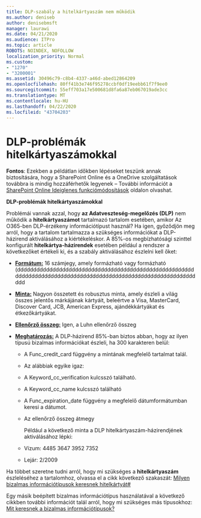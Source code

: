 ```yaml
---
title: DLP-szabály a hitelkártyaszám nem működik
ms.author: deniseb
author: denisebmsft
manager: laurawi
ms.date: 04/21/2020
ms.audience: ITPro
ms.topic: article
ROBOTS: NOINDEX, NOFOLLOW
localization_priority: Normal
ms.custom:
- "1270"
- "3200001"
ms.assetid: 30496c79-c8b4-4337-a46d-abed12864209
ms.openlocfilehash: 80ff41b3e746f95278ccbf0df19eebb61f7f9ee0
ms.sourcegitcommit: 55eff703a17e500681d8fa6a87eb067019ade3cc
ms.translationtype: MT
ms.contentlocale: hu-HU
ms.lasthandoff: 04/22/2020
ms.locfileid: "43704203"
---
```

# <a name="dlp-issues-with-credit-card-numbers"></a>DLP-problémák hitelkártyaszámokkal

**Fontos**: Ezekben a példátlan időkben lépéseket teszünk annak biztosítására, hogy a SharePoint Online és a OneDrive szolgáltatások továbbra is mindig hozzáférhetők legyenek – További információt a [SharePoint Online Ideiglenes funkciómódosítások](https://aka.ms/ODSPAdjustments) oldalon olvashat.

**DLP-problémák hitelkártyaszámokkal**

Problémái vannak azzal, hogy **az Adatveszteség-megelőzés (DLP)** nem működik a **hitelkártyaszámot** tartalmazó tartalom esetében, amikor Az O365-ben DLP-érzékeny információtípust használ? Ha igen, győződjön meg arról, hogy a tartalom tartalmazza a szükséges információkat a DLP-házirend aktiválásához a kiértékeléskor. A 85%-os megbízhatósági szinttel konfigurált **hitelkártya-házirendek** esetében például a rendszer a következőket értékeli ki, és a szabály aktiválásához észlelni kell őket:
  
- **[Formátum:](https://docs.microsoft.com/office365/securitycompliance/what-the-sensitive-information-types-look-for#format-19)** 16 számjegy, amely formázható vagy formázható (dddddddddddddddddddddddddddddddddddddddddddddddddddddddddddddddddddddddddddddddddddddddddddddddddddddddddddddddddd

- **[Minta:](https://docs.microsoft.com/office365/securitycompliance/what-the-sensitive-information-types-look-for#pattern-19)** Nagyon összetett és robusztus minta, amely észleli a világ összes jelentős márkájának kártyáit, beleértve a Visa, MasterCard, Discover Card, JCB, American Express, ajándékkártyákat és étkezőkártyákat.

- **[Ellenőrző összeg:](https://docs.microsoft.com/office365/securitycompliance/what-the-sensitive-information-types-look-for#checksum-19)** Igen, a Luhn ellenőrző összeg

- **[Meghatározás:](https://docs.microsoft.com/office365/securitycompliance/what-the-sensitive-information-types-look-for#definition-19)** A DLP-házirend 85%-ban biztos abban, hogy az ilyen típusú bizalmas információkat észleli, ha 300 karakteren belül:

  - A Func_credit_card függvény a mintának megfelelő tartalmat talál.

  - Az alábbiak egyike igaz:

  - A Keyword_cc_verification kulcsszó található.

  - A Keyword_cc_name kulcsszó található

  - A Func_expiration_date függvény a megfelelő dátumformátumban keresi a dátumot.

  - Az ellenőrző összeg átmegy

    Például a következő minta a DLP hitelkártyaszám-házirendjének aktiválásához lépki:

  - Vízum: 4485 3647 3952 7352
  
  - Lejár: 2/2009

Ha többet szeretne tudni arról, hogy mi szükséges a **hitelkártyaszám** észleléséhez a tartalomhoz, olvassa el a cikk következő szakaszát: [Milyen bizalmas információtípusok keresnek hitelkártyát#](https://docs.microsoft.com/office365/securitycompliance/what-the-sensitive-information-types-look-for#credit-card-number)
  
Egy másik beépített bizalmas információtípus használatával a következő cikkben további információt talál arról, hogy mi szükséges más típusokhoz: [Mit keresnek a bizalmas információtípusok?](https://docs.microsoft.com/office365/securitycompliance/what-the-sensitive-information-types-look-for)
  